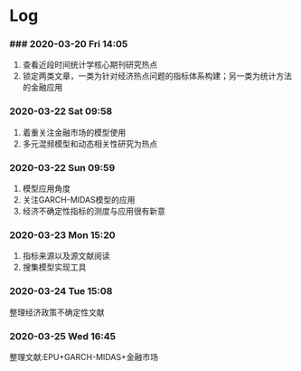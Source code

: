 # Log
### ### 2020-03-20 Fri 14:05
1. 查看近段时间统计学核心期刊研究热点
2. 锁定两类文章，一类为针对经济热点问题的指标体系构建；另一类为统计方法的金融应用
### 2020-03-22 Sat 09:58
1. 着重关注金融市场的模型使用
2. 多元混频模型和动态相关性研究为热点
### 2020-03-22 Sun 09:59
1. 模型应用角度
2. 关注GARCH-MIDAS模型的应用
3. 经济不确定性指标的测度与应用很有新意
### 2020-03-23 Mon 15:20
1. 指标来源以及源文献阅读
2. 搜集模型实现工具
### 2020-03-24 Tue 15:08
整理经济政策不确定性文献
### 2020-03-25 Wed 16:45
整理文献:EPU+GARCH-MIDAS+金融市场